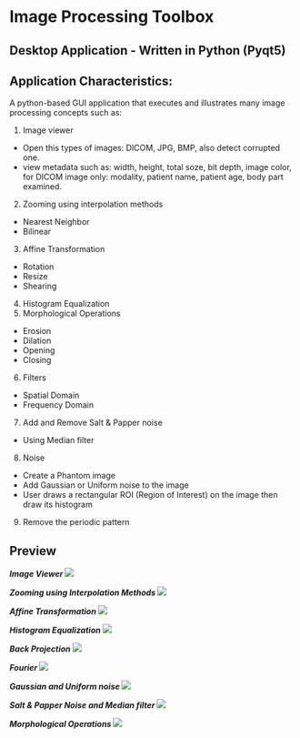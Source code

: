 # Image Processing Toolbox
## Desktop Application - Written in Python (Pyqt5)
## Application Characteristics:
A python-based GUI application that executes and illustrates many image processing concepts such as:
1) Image viewer
- Open this types of images: DICOM, JPG, BMP, also detect corrupted one.
- view metadata such as: width, height, total soze, bit depth, image color, for DICOM image only: modality, patient name, patient age, body part examined.
2) Zooming using interpolation methods
- Nearest Neighbor
- Bilinear
3) Affine Transformation
- Rotation
- Resize
- Shearing
4) Histogram Equalization
5) Morphological Operations
- Erosion
- Dilation
- Opening
- Closing
6) Filters
- Spatial Domain
- Frequency Domain
7) Add and Remove Salt & Papper noise
- Using Median filter 
8) Noise
- Create a Phantom image
- Add Gaussian or Uniform noise to the image
- User draws a rectangular ROI (Region of Interest) on the image then draw its histogram
9) Remove the periodic pattern

## Preview

<b>*Image Viewer*<b>
![](https://github.com/FarahGamal/Image-Processing-Toolbox/blob/main/preview/DICOM-VIEWER.gif)

<b>*Zooming using Interpolation Methods*<b>
![](https://github.com/FarahGamal/Image-Processing-Toolbox/blob/main/preview/ZOOMER.gif)

<b>*Affine Transformation*<b>
![](https://github.com/FarahGamal/Image-Processing-Toolbox/blob/main/preview/ROTATION.gif)

<b>*Histogram Equalization*<b>
![](https://github.com/FarahGamal/Image-Processing-Toolbox/blob/main/preview/HISTOGRAM.gif)

<b>*Back Projection*<b>
![](https://github.com/FarahGamal/Image-Processing-Toolbox/blob/main/preview/BACK-PROJECTION.gif)

<b>*Fourier*<b>
![](https://github.com/FarahGamal/Image-Processing-Toolbox/blob/main/preview/FOURIER.gif)

<b>*Gaussian and Uniform noise*<b>
![](https://github.com/FarahGamal/Image-Processing-Toolbox/blob/main/preview/NOISE.gif)

<b>*Salt & Papper Noise and Median filter*<b>
![](https://github.com/FarahGamal/Image-Processing-Toolbox/blob/main/preview/FILTERING.gif)

<b>*Morphological Operations*<b>
![](https://github.com/FarahGamal/Image-Processing-Toolbox/blob/main/preview/Morphological-Operations.gif)

